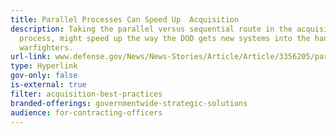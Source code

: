 ```yaml
---
title: Parallel Processes Can Speed Up  Acquisition
description: Taking the parallel versus sequential route in the acquisition
  process, might speed up the way the DOD gets new systems into the hands of
  warfighters.
url-link: www.defense.gov/News/News-Stories/Article/Article/3356205/parallel-processes-can-speed-up-weapons-acquisition-vice-chairman-says/
type: Hyperlink
gov-only: false
is-external: true
filter: acquisition-best-practices
branded-offerings: governmentwide-strategic-solutions
audience: for-contracting-officers
---
```

